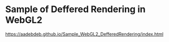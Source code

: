 # Sample of Deffered Rendering in WebGL2

https://aadebdeb.github.io/Sample_WebGL2_DefferedRendering/index.html